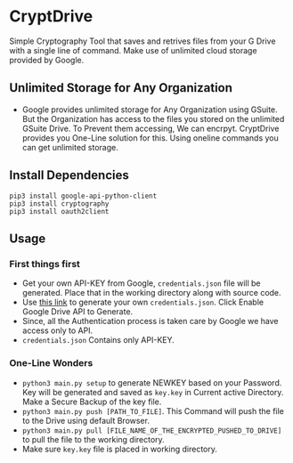 # CryptDrive
Simple Cryptography Tool that saves and retrives files from your G Drive with a single line of command. Make use of unlimited cloud storage provided by Google.

## Unlimited Storage for Any Organization
- Google provides unlimited storage for Any Organization using GSuite. But the Organization has access to the files you stored on the unlimited GSuite Drive. To Prevent them accessing, We can encrpyt. CryptDrive provides you One-Line solution for this. Using oneline commands you can get unlimited storage.

## Install Dependencies
```
pip3 install google-api-python-client
pip3 install cryptography
pip3 install oauth2client
```
## Usage
### First things first
- Get your own API-KEY from Google, `credentials.json` file will be generated. Place that in the working directory along with source code.
- Use [this link](https://developers.google.com/drive/api/v3/quickstart/python) to generate your own `credentials.json`. Click Enable Google Drive API to Generate.
- Since, all the Authentication process is taken care by Google we have access only to API. 
- `credentials.json` Contains only API-KEY.

### One-Line Wonders
- `python3 main.py setup` to generate NEWKEY based on your Password. Key will be generated and saved as `key.key` in Current active Directory. Make a Secure Backup of the key file.
- `python3 main.py push [PATH_TO_FILE]`. This Command will push the file to the Drive using default Browser.
- `python3 main.py pull [FILE_NAME_OF_THE_ENCRYPTED_PUSHED_TO_DRIVE]` to pull the file to the working directory.
- Make sure `key.key` file is placed in working directory.
